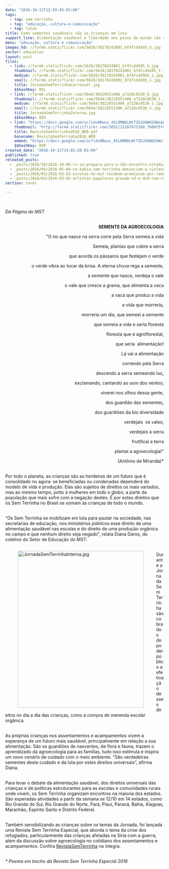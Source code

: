 ```yaml
---
date: "2016-10-11T12:59:45-03:00"
tags:
  - tag: sem-terrinha
  - tag: "educação,-cultura-e-comunicação"
  - tag: lutas
title: Como sementes saudáveis são as crianças em luta
support_line: Alimentação saudável e liberdade aos povos do mundo são reivindicações de crianças por todo o país
menu: "educação, cultura e comunicação"
images_hd: //farm6.staticflickr.com/5628/30178243001_bf4fcd4505_b.jpg
sector: education
layout: post
files:
  - link: //farm6.staticflickr.com/5628/30178243001_bf4fcd4505_b.jpg
    thumbnail: //farm6.staticflickr.com/5628/30178243001_bf4fcd4505_t.jpg
    medium: //farm6.staticflickr.com/5628/30178243001_bf4fcd4505_z.jpg
    small: //farm6.staticflickr.com/5628/30178243001_bf4fcd4505_n.jpg
    title: JornadaSemTerrinhaCarrossel.jpg
    $$hashKey: 05L
  - link: //farm6.staticflickr.com/5644/30228551406_a7220c0538_b.jpg
    thumbnail: //farm6.staticflickr.com/5644/30228551406_a7220c0538_t.jpg
    medium: //farm6.staticflickr.com/5644/30228551406_a7220c0538_z.jpg
    small: //farm6.staticflickr.com/5644/30228551406_a7220c0538_n.jpg
    title: JornadaSemTerrinhaInterna.jpg
    $$hashKey: 05O
  - link: "https://docs.google.com/uc?id=0Bwus_4SL8MWDLWtfZGJUUWdZdWs&export=download"
    thumbnail: "http://farm4.staticflickr.com/3852/15187675380_7b00f5fdff_b.jpg"
    title: RevistaSemTerrinha2016_WEB.pdf
    basename: RevistaSemTerrinha2016_WEB
    embed: "https://docs.google.com/uc?id=0Bwus_4SL8MWDLWtfZGJUUWdZdWs"
    $$hashKey: 05R
created_date: "2016-10-11T14:01:58-03:00"
published: true
releated_posts:
  - _posts/2016/10/2016-10-06-rs-se-prepara-para-o-18o-encontro-estadual-dos-sem-terrinha.md
  - _posts/2016/05/2016-05-04-na-bahia-sem-terrinha-denunciam-a-violencia-no-campo.md
  - _posts/2016/03/2016-03-02-escolas-do-mst-recebem-premiacao-por-rememorar-a-luta-de-zumbi.md
  - _posts/2016/03/2016-03-02-artistas-populares-gravam-cd-e-dvd-com-composicoes-que-expressam-a-cultura-do-povo-sem-terra.md
section: cover

---
```

<p>&nbsp;</p>

<p><em>Da P&aacute;gina do MST</em></p>

<p style="text-align: right;"><br />
<strong>SEMENTE DA AGROECOLOGIA</strong></p>

<p style="text-align: right;">&quot;O rio que nasce na serra corre pela Serra semeia a vida</p>

<p style="text-align: right;">Semeia, plantas que cobre a serra</p>

<p style="text-align: right;">que acorda os p&aacute;ssaros que festejam o verde</p>

<p style="text-align: right;">o verde vibra ao tocar da brisa. A eterna chuva rega a semente,</p>

<p style="text-align: right;">a semente que nasce, verdeja o vale</p>

<p style="text-align: right;">o vale que cresce a grama, que alimenta a vaca</p>

<p style="text-align: right;">a vaca que produz a vida</p>

<p style="text-align: right;">a vida que morreria,</p>

<p style="text-align: right;">morreria um dia, que semeei a semente</p>

<p style="text-align: right;">que semeia a vida e seria floresta</p>

<p style="text-align: right;">floresta que &eacute; agroflorestal,</p>

<p style="text-align: right;">que seria&nbsp; alimenta&ccedil;&atilde;o!</p>

<p style="text-align: right;">L&aacute; vai a alimenta&ccedil;&atilde;o</p>

<p style="text-align: right;">correndo pela Serra</p>

<p style="text-align: right;">descendo a serra semeando luz,</p>

<p style="text-align: right;">exclamando, cantando ao som dos ventos;</p>

<p style="text-align: right;">viverei nos olhos dessa gente,</p>

<p style="text-align: right;">dos guardi&atilde;s das sementes,</p>

<p style="text-align: right;">dos guardi&otilde;es da bio diversidade</p>

<p style="text-align: right;">verdejais&nbsp; os vales;</p>

<p style="text-align: right;">verdejais a serra</p>

<p style="text-align: right;">frutificai a terra</p>

<p style="text-align: right;">plantai a agroecologia!&rdquo;</p>

<p style="text-align: right;">(Ant&ocirc;nio de Miranda)*</p>

<p><br />
Por todo o planeta, as crian&ccedil;as s&atilde;o as herdeiras de um futuro que &eacute; consolidado no agora: se beneficiadas ou condenadas depender&aacute; do modelo de vida e produ&ccedil;&atilde;o. Elas s&atilde;o sujeitos de direitos os mais variados, mas ao mesmo tempo, junto &agrave; mulheres em todo o globo, a parte da popula&ccedil;&atilde;o que mais sofre com a nega&ccedil;&atilde;o destes. &Eacute; por estes direitos que os Sem Terrinha no Brasil se somam &agrave;s crian&ccedil;as de todo o mundo.</p>

<p><br />
&ldquo;Os Sem Terrinha se mobilizam em luta para pautar na sociedade, nas secretarias de educa&ccedil;&atilde;o, nos minist&eacute;rios p&uacute;blicos esse direito de uma alimenta&ccedil;&atilde;o saud&aacute;vel nas escolas e do direito de uma produ&ccedil;&atilde;o org&acirc;nica no campo e que nenhum direito seja negado&rdquo;, relata Diana Daros, do coletivo do Setor de Educa&ccedil;&atilde;o do MST.</p>

<figure class="image" style="float:left"><img alt="JornadaSemTerrinhaInterna.jpg" height="498" src="//farm6.staticflickr.com/5644/30228551406_a7220c0538_b.jpg" width="400" />
<figcaption></figcaption>
</figure>

<p><br />
Durante a Jornada Sem Terrinha s&atilde;o cobrados do poder p&uacute;blico a efetiva&ccedil;&atilde;o desses direitos no dia a dia das crian&ccedil;as, como a compra de merenda escolar org&acirc;nica.</p>

<p><br />
As pr&oacute;prias crian&ccedil;as nos assentamentos e acampamentos vivem a esperan&ccedil;a de um futuro mais saud&aacute;vel, principalmente em rela&ccedil;&atilde;o a sua alimenta&ccedil;&atilde;o. S&atilde;o os guardi&otilde;es de nascentes, de flora e fauna, trazem o aprendizado da agroecologia para as fam&iacute;lias, tudo isso estimula e inspira um novo cen&aacute;rio de cuidado com o meio ambiente. &ldquo;S&atilde;o verdadeiras sementes deste cuidado e da luta por estes direitos universais&rdquo;, afirma Diana.</p>

<p><br />
Para levar o debate da alimenta&ccedil;&atilde;o saud&aacute;vel, dos direitos universais das crian&ccedil;as e de pol&iacute;ticas estruturantes para as escolas e comunidades rurais onde vivem, os Sem Terrinha organizam encontros na maioria dos estados. S&atilde;o esperadas atividades a partir da semana se 12/10 em 14 estados, como Rio Grande do Sul, Rio Grande do Norte, Par&aacute;, Piau&iacute;, Paran&aacute;, Bahia, Alagoas, Maranh&atilde;o, Esp&iacute;rito Santo e Distrito Federal.</p>

<p><br />
Tamb&eacute;m sensibilizando as crian&ccedil;as sobre os temas da Jornada, foi lan&ccedil;ada uma Revista Sem Terrinha Especial, que aborda o tema da crise dos refugiados, particularmente das crian&ccedil;as afetadas na S&iacute;ria com a guerra, al&eacute;m da discuss&atilde;o sobre agroecologia no cotidiano dos assentamentos e acampamentos. Confira <a href="https://docs.google.com/uc?id=0Bwus_4SL8MWDLWtfZGJUUWdZdWs&amp;export=download">RevistaSemTerrinha</a> na &iacute;ntegra.</p>

<p><br />
<em>* Poema em trecho da Revista Sem Terrinha Especial 2016</em></p>

